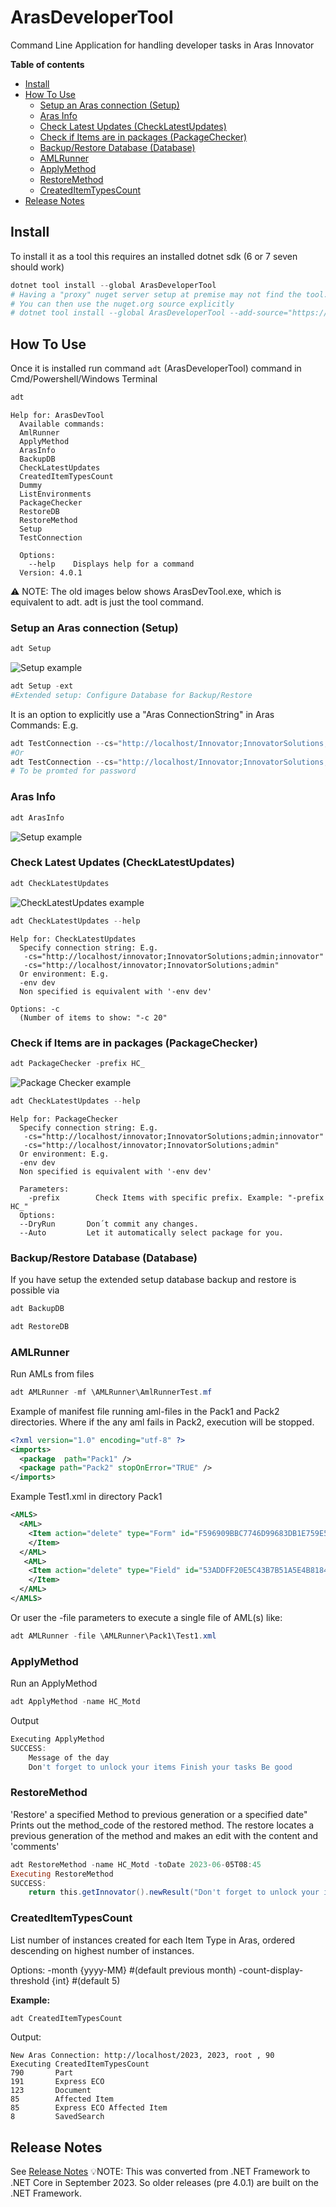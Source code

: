 # ArasDeveloperTool

Command Line Application for handling developer tasks in Aras Innovator

**Table of contents**

- [Install](#install)
- [How To Use](#how-to-use)
  - [Setup an Aras connection (Setup)](#setup-an-aras-connection-setup)
  - [Aras Info](#aras-info)
  - [Check Latest Updates (CheckLatestUpdates)](#check-latest-updates-checklatestupdates)
  - [Check if Items are in packages (PackageChecker)](#check-if-items-are-in-packages-packagechecker)
  - [Backup/Restore Database (Database)](#backuprestore-database-database)
  - [AMLRunner](#amlrunner)
  - [ApplyMethod](#applymethod)
  - [RestoreMethod](#restoremethod)
  - [CreatedItemTypesCount](#createditemtypescount)
- [Release Notes](#release-notes)

## Install

To install it as a tool this requires an installed dotnet sdk (6 or 7 seven should work)

``` powershell
dotnet tool install --global ArasDeveloperTool
# Having a "proxy" nuget server setup at premise may not find the tool.
# You can then use the nuget.org source explicitly
# dotnet tool install --global ArasDeveloperTool --add-source="https://api.nuget.org/v3/index.json" --ignore-failed-sources
```



## How To Use

Once it is installed run command `adt` (ArasDeveloperTool) command in Cmd/Powershell/Windows Terminal

``` powershell
adt
```

``` log
Help for: ArasDevTool
  Available commands:
  AmlRunner
  ApplyMethod
  ArasInfo
  BackupDB
  CheckLatestUpdates
  CreatedItemTypesCount
  Dummy
  ListEnvironments
  PackageChecker
  RestoreDB
  RestoreMethod
  Setup
  TestConnection

  Options:
    --help    Displays help for a command
  Version: 4.0.1

```

⚠️ NOTE: The old images below shows ArasDevTool.exe, which is equivalent to adt. adt is just the tool command.

### Setup an Aras connection (Setup)

``` powershell
adt Setup
```

![Setup example](Documentation/img/SetupConnection.png)

``` powershell
adt Setup -ext
#Extended setup: Configure Database for Backup/Restore
```

It is an option to explicitly use a "Aras ConnectionString" in Aras Commands:
E.g.  

``` powershell
adt TestConnection --cs="http://localhost/Innovator;InnovatorSolutions;admin;innovator"
#Or
adt TestConnection --cs="http://localhost/Innovator;InnovatorSolutions;admin"
# To be promted for password
```

### Aras Info

``` powershell
adt ArasInfo
```

![Setup example](Documentation/img/ArasInfo.png)

### Check Latest Updates (CheckLatestUpdates)

``` powershell
adt CheckLatestUpdates 
```

![CheckLatestUpdates example](Documentation/img/CheckLatestUpdates.png)

``` powershell
adt CheckLatestUpdates --help
```

``` log
Help for: CheckLatestUpdates
  Specify connection string: E.g.
   -cs="http://localhost/innovator;InnovatorSolutions;admin;innovator"
   -cs="http://localhost/innovator;InnovatorSolutions;admin"
  Or environment: E.g.
  -env dev
  Non specified is equivalent with '-env dev'

Options: -c
  (Number of items to show: "-c 20"

```

### Check if Items are in packages (PackageChecker)

``` powershell
adt PackageChecker -prefix HC_
```

![Package Checker example](Documentation/img/PackageChecker.png)

``` powershell
adt CheckLatestUpdates --help
```

``` log
Help for: PackageChecker
  Specify connection string: E.g.
   -cs="http://localhost/innovator;InnovatorSolutions;admin;innovator"
   -cs="http://localhost/innovator;InnovatorSolutions;admin"
  Or environment: E.g.
  -env dev
  Non specified is equivalent with '-env dev'

  Parameters:
    -prefix        Check Items with specific prefix. Example: "-prefix HC_"
  Options:
  --DryRun       Don´t commit any changes.
  --Auto         Let it automatically select package for you.
```

### Backup/Restore Database (Database)

If you have setup the extended setup database backup and restore is possible via

``` powershell
adt BackupDB 
```

``` powershell
adt RestoreDB
```

### AMLRunner

Run AMLs from files

``` powershell
adt AMLRunner -mf \AMLRunner\AmlRunnerTest.mf
```

Example of manifest file running aml-files in the Pack1 and Pack2 directories. Where if the any aml fails in Pack2, execution will be stopped.

``` xml
<?xml version="1.0" encoding="utf-8" ?>
<imports>
  <package  path="Pack1" />
  <package path="Pack2" stopOnError="TRUE" />
</imports>
```

Example Test1.xml in directory Pack1

``` xml
<AMLS>
  <AML>
    <Item action="delete" type="Form" id="F596909BBC7746D99683DB1E759E582E">
    </Item>
  </AML>
   <AML>
    <Item action="delete" type="Field" id="53ADDFF20E5C43B7B51A5E4B818465E3">
    </Item>
  </AML>
</AMLS>
```

Or user the -file parameters to execute a single file of AML(s) like:

``` powershell
adt AMLRunner -file \AMLRunner\Pack1\Test1.xml
```

### ApplyMethod

Run an ApplyMethod

``` powershell
adt ApplyMethod -name HC_Motd
```

Output

``` powershell
Executing ApplyMethod
SUCCESS:
    Message of the day
    Don't forget to unlock your items Finish your tasks Be good
```

### RestoreMethod

'Restore' a specified Method to previous generation or a specified date"
Prints out the method_code of the restored method.
The restore locates a previous generation of the method and makes an edit with the content and 'comments'

``` powershell
adt RestoreMethod -name HC_Motd -toDate 2023-06-05T08:45
Executing RestoreMethod
SUCCESS:
    return this.getInnovator().newResult("Don't forget to unlock your items Finish your tasks Be good");
```

### CreatedItemTypesCount

List number of instances created for each Item Type in Aras, ordered descending on highest number of instances.

Options:
-month {yyyy-MM} #(default previous month)
-count-display-threshold {int} #(default 5)

**Example:**

``` powershell
adt CreatedItemTypesCount
```

Output:

``` log
New Aras Connection: http://localhost/2023, 2023, root , 90
Executing CreatedItemTypesCount
790       Part
191       Express ECO
123       Document
85        Affected Item
85        Express ECO Affected Item
8         SavedSearch
```

## Release Notes

See [Release Notes](./Documentation/ReleaseNotes.md)
💡NOTE: This was converted from .NET Framework to .NET Core in September 2023. So older releases (pre 4.0.1) are built on the .NET Framework.
